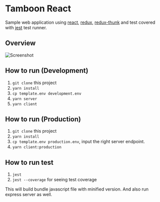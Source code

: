 # Tamboon React 

Sample web application using [react](https://github.com/facebook/react), [redux](https://github.com/reduxjs/redux), [redux-thunk](https://github.com/reduxjs/redux-thunk) and test covered with [jest](https://github.com/facebook/jest) test runner.

## Overview
![Screenshot](./resources/tamboon-react-screenshot.gif)

## How to run (Development)
1. `git clone` this project
2. `yarn install`
3. `cp template.env development.env`
4. `yarn server`
5. `yarn client`

## How to run (Production)
1. `git clone` this project
2. `yarn install`
3. `cp template.env production.env`, input the right server endpoint.
5. `yarn client:production`

## How to run test
1. `jest`
2. `jest --coverage` for seeing test coverage

This will build bundle javascript file with minified version.
And also run express server as well.